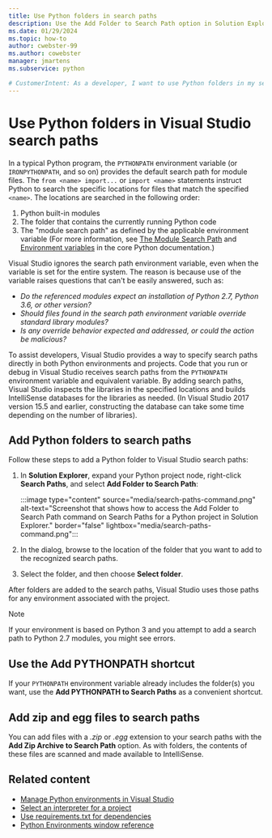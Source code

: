 ```yaml
---
title: Use Python folders in search paths
description: Use the Add Folder to Search Path option in Solution Explorer to specify search paths for your Python environments and projects and avoid using system-wide variables.
ms.date: 01/29/2024
ms.topic: how-to
author: cwebster-99
ms.author: cowebster
manager: jmartens
ms.subservice: python

# CustomerIntent: As a developer, I want to use Python folders in my search path for environments and projects in Visual Studio so that I can avoid using system-wide variables.
---
```


# Use Python folders in Visual Studio search paths

In a typical Python program, the `PYTHONPATH` environment variable (or `IRONPYTHONPATH`, and so on) provides the default search path for module files. The `from <name> import...` or `import <name>` statements instruct Python to search the specific locations for files that match the specified `<name>`. The locations are searched in the following order:

1. Python built-in modules
1. The folder that contains the currently running Python code
1. The "module search path" as defined by the applicable environment variable (For more information, see [The Module Search Path](https://docs.python.org/2/tutorial/modules.html#the-module-search-path) and [Environment variables](https://docs.python.org/2/using/cmdline.html#envvar-PYTHONPATH) in the core Python documentation.)

Visual Studio ignores the search path environment variable, even when the variable is set for the entire system. The reason is because use of the variable raises questions that can't be easily answered, such as:

- _Do the referenced modules expect an installation of Python 2.7, Python 3.6, or other version?_
- _Should files found in the search path environment variable override standard library modules?_
- _Is any override behavior expected and addressed, or could the action be malicious?_

To assist developers, Visual Studio provides a way to specify search paths directly in both Python environments and projects. Code that you run or debug in Visual Studio receives search paths from the `PYTHONPATH` environment variable and equivalent variable. By adding search paths, Visual Studio inspects the libraries in the specified locations and builds IntelliSense databases for the libraries as needed. (In Visual Studio 2017 version 15.5 and earlier, constructing the database can take some time depending on the number of libraries).

## Add Python folders to search paths

Follow these steps to add a Python folder to Visual Studio search paths:

1. In **Solution Explorer**, expand your Python project node, right-click **Search Paths**, and select **Add Folder to Search Path**:

   :::image type="content" source="media/search-paths-command.png" alt-text="Screenshot that shows how to access the Add Folder to Search Path command on Search Paths for a Python project in Solution Explorer." border="false" lightbox="media/search-paths-command.png":::

1. In the dialog, browse to the location of the folder that you want to add to the recognized search paths.

1. Select the folder, and then choose **Select folder**.

After folders are added to the search paths, Visual Studio uses those paths for any environment associated with the project.

> [!NOTE]
> If your environment is based on Python 3 and you attempt to add a search path to Python 2.7 modules, you might see errors.

## Use the Add PYTHONPATH shortcut

<!-- Megha: I'm not able to find the **Add PYTHONPATH to Search Paths** option. Where is this feature? -->

If your `PYTHONPATH` environment variable already includes the folder(s) you want, use the **Add PYTHONPATH to Search Paths** as a convenient shortcut.

## Add zip and egg files to search paths

You can add files with a _.zip_ or _.egg_ extension to your search paths with the **Add Zip Archive to Search Path** option. As with folders, the contents of these files are scanned and made available to IntelliSense.

## Related content

- [Manage Python environments in Visual Studio](managing-python-environments-in-visual-studio.md)
- [Select an interpreter for a project](selecting-a-python-environment-for-a-project.md)
- [Use requirements.txt for dependencies](managing-required-packages-with-requirements-txt.md)
- [Python Environments window reference](python-environments-window-tab-reference.md)
